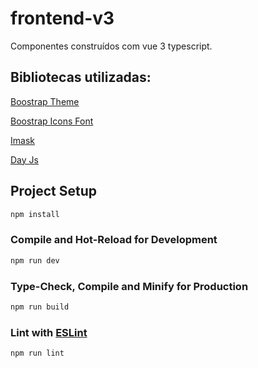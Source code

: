 # frontend-v3

Componentes construídos com vue 3 typescript.

## Bibliotecas utilizadas:

[Boostrap Theme](https://bootswatch.com/yeti/)

[Boostrap Icons Font](https://icons.getbootstrap.com/font/)

[Imask](https://imask.js.org)

[Day Js](https://day.js.org)

## Project Setup

```sh
npm install
```

### Compile and Hot-Reload for Development

```sh
npm run dev
```

### Type-Check, Compile and Minify for Production

```sh
npm run build
```

### Lint with [ESLint](https://eslint.org/)

```sh
npm run lint
```
